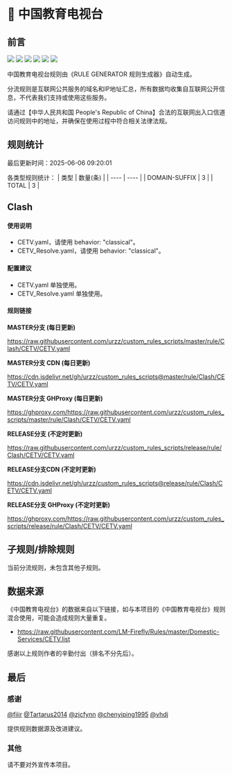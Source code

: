 # 🧸 中国教育电视台

## 前言

![](https://shields.io/badge/-移除重复规则-ff69b4) ![](https://shields.io/badge/-DOMAIN与DOMAIN--SUFFIX合并-green) ![](https://shields.io/badge/-DOMAIN--SUFFIX间合并-critical) ![](https://shields.io/badge/-DOMAIN与DOMAIN--KEYWORD合并-9cf) ![](https://shields.io/badge/-DOMAIN--SUFFIX与DOMAIN--KEYWORD合并-blue) ![](https://shields.io/badge/-IP--CIDR(6)合并-blueviolet) 

中国教育电视台规则由《RULE GENERATOR 规则生成器》自动生成。

分流规则是互联网公共服务的域名和IP地址汇总，所有数据均收集自互联网公开信息，不代表我们支持或使用这些服务。

请通过【中华人民共和国 People's Republic of China】合法的互联网出入口信道访问规则中的地址，并确保在使用过程中符合相关法律法规。

## 规则统计

最后更新时间：2025-06-06 09:20:01

各类型规则统计：
| 类型 | 数量(条)  | 
| ---- | ----  |
| DOMAIN-SUFFIX | 3  | 
| TOTAL | 3  | 


## Clash 

#### 使用说明
- CETV.yaml，请使用 behavior: "classical"。
- CETV_Resolve.yaml，请使用 behavior: "classical"。

#### 配置建议
- CETV.yaml 单独使用。
- CETV_Resolve.yaml 单独使用。

#### 规则链接
**MASTER分支 (每日更新)**

https://raw.githubusercontent.com/urzz/custom_rules_scripts/master/rule/Clash/CETV/CETV.yaml

**MASTER分支 CDN (每日更新)**

https://cdn.jsdelivr.net/gh/urzz/custom_rules_scripts@master/rule/Clash/CETV/CETV.yaml

**MASTER分支 GHProxy (每日更新)**

https://ghproxy.com/https://raw.githubusercontent.com/urzz/custom_rules_scripts/master/rule/Clash/CETV/CETV.yaml

**RELEASE分支 (不定时更新)**

https://raw.githubusercontent.com/urzz/custom_rules_scripts/release/rule/Clash/CETV/CETV.yaml

**RELEASE分支CDN (不定时更新)**

https://cdn.jsdelivr.net/gh/urzz/custom_rules_scripts@release/rule/Clash/CETV/CETV.yaml

**RELEASE分支 GHProxy (不定时更新)**

https://ghproxy.com/https://raw.githubusercontent.com/urzz/custom_rules_scripts/release/rule/Clash/CETV/CETV.yaml

## 子规则/排除规则


当前分流规则，未包含其他子规则。

## 数据来源

《中国教育电视台》的数据来自以下链接，如与本项目的《中国教育电视台》规则混合使用，可能会造成规则大量重复。

- https://raw.githubusercontent.com/LM-Firefly/Rules/master/Domestic-Services/CETV.list


感谢以上规则作者的辛勤付出（排名不分先后）。

## 最后

### 感谢

[@fiiir](https://github.com/fiiir) [@Tartarus2014](https://github.com/Tartarus2014) [@zjcfynn](https://github.com/zjcfynn) [@chenyiping1995](https://github.com/chenyiping1995) [@vhdj](https://github.com/vhdj)

提供规则数据源及改进建议。

### 其他

请不要对外宣传本项目。